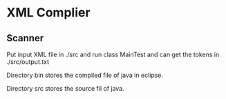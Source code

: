 # XML Complier

## Scanner

Put input XML file in ./src and run class MainTest and can get the tokens in ./src/output.txt

Directory bin stores the compiled file of java in eclipse.

Directory src stores the source fil of java.